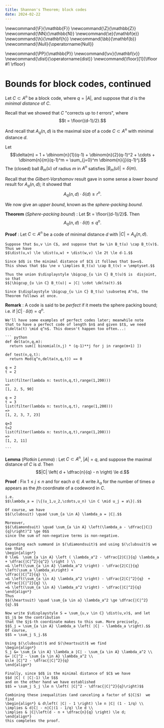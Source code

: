 ```yaml
---
title: Shannon's Theorem; block codes
date: 2024-02-22
---
```



\newcommand{\F}{\mathbb{F}}
\newcommand{\Z}{\mathbb{Z}}
\newcommand{\NN}{\mathbb{N}}
\newcommand{\e}{\mathbf{e}}
\newcommand{\h}{\mathbf{h}}
\newcommand{\bb}{\mathbf{b}}
\newcommand{\Null}{\operatorname{Null}}

\newcommand{\PP}{\mathbb{P}}
\newcommand{\vv}{\mathbf{v}}
\newcommand{\dist}{\operatorname{dist}}
\newcommand{\floor}[1]{\lfloor #1 \rfloor}

# Bounds for block codes, continued

Let $C \subset A^n$ be a block code, where $q = |A|$, and suppose
that $d$ is the *minimal distance* of $C$.

Recall that we showed that $C$ "corrects up to $t$ errors", where
$$t = \floor{(d-1)/2}.$$

And recall that $A_q(n,d)$ is the maximal size of a code $C \subset
A^n$ with minimal distance $d$.

Let $$\delta(m) = 1 + \dbinom{n}{1}(q-1) + \dbinom{n}{2}(q-1)^2 +
\cdots + \dbinom{n}{m}(q-1)^m = \sum_{j=0}^m \dbinom{n}{j}(q-1)^j.$$
The (closed) ball $B_m(u)$ of radius $m$ in $A^n$ satisfies $|B_m(u)|
= \delta(m)$.

Recall that the *Gilbert-Varshamov* result gave in some sense a *lower
bound* result for $A_q(n,d)$; it showed that $$A_q(n,d) \cdot
\delta(d) \ge r^n.$$

We now give an *upper bound*, known as the *sphere-packing bound*.

**Theorem** (*Sphere-packing bound*)
:   Let $t = \floor{(d-1)/2}$.
    Then
	$$A_q(n,d) \cdot \delta(t) \le q^n.$$

**Proof**
:   Let $C \subset A^n$ be a code of minimal distance $d$ with $|C| = A_q(n,d)$.

    Suppose that $u,v \in C$, and suppose that $w \in B_t(u) \cap B_t(v)$.
	Thus we have
	$$\dist(u,v) \le \dist(u,w) + \dist(w,v) \le 2t \le d-1.$$
	
	Since $d$ is the minimal distance of $C$ it follows that $u=v$.
	This shows that $$u \ne v \implies B_t(u) \cap B_t(v) = \emptyset.$$
	
    Thus the union $\displaystyle \bigcup_{u \in C} B_t(u)$ is  disjoint, so that
	$$|\bigcup_{u \in C} B_t(u)| = |C| \cdot \delta(t).$$

    Since $\displaystyle \bigcup_{u \in C} B_t(u) \subseteq A^n$, the Theorem follows at once.


**Remark**
:   A code is said to be *perfect* if it meets the sphere packing bound; i.e. if
    $|C|\cdot  \delta(t) = q^n$.

    We'll have some examples of perfect codes later; meanwhile note
	that to have a perfect code of length $n$ and given $t$, we need
	$\delta(t) \mid q^n$. This doesn't happen too often...:
	
	``` python
	def delta(n,q,m):
      return sum([ binomial(n,j) * (q-1)**j for j in range(m+1) ])
	
	def test(n,q,t):
      return Mod(q^n,delta(n,q,t)) == 0
	  
    q = 2
	t = 2

    list(filter(lambda n: test(n,q,t),range(1,200)))
	=>
	[1, 2, 5, 90]

    q = 2
	t = 3
	list(filter(lambda n: test(n,q,t), range(1,200)))
	=>
	[1, 2, 3, 7, 23]
	
	q=3
	t=2
	list(filter(lambda n: test(n,q,t),range(1,200)))
	=>
	[1, 2, 11]

	```




**Lemma** (*Plotkin Lemma*)
:   Let $C \subset A^n$, $|A|=q$, and suppose the maximal distance of $C$ is $d$.
    Then 
	$$|C| \left( d + \dfrac{n}{q} - n \right) \le d.$$

**Proof**
:   Fix $1 \le j \le n$ and for each $a \in A$ write
    $\lambda_a$ for the number of times $a$ appears as the $j$th coordinate of a codeword in $C$.
	
	i.e.
	$$\lambda_a = |\{(u_1,u_2,\cdots,u_n) \in C \mid u_j = a\}|.$$

    Of course, we have
	$$(\clubsuit) \quad \sum_{a \in A} \lambda_a = |C|.$$
	
	Moreover,
	$$(\diamondsuit) \quad \sum_{a \in A} \left(\lambda_a - \dfrac{|C|}{q}\right)^2 \ge 0$$
	since the sum of non-negative terms is non-negative.
	
	Expanding each summand in $(\diamondsuit)$ and using $(\clubsuit)$ we see that
	\begin{align*}
	0 \le&  \sum_{a \in A} \left ( \lambda_a^2 - \dfrac{2|C|}{q} \lambda_a  + \dfrac{|C|^2}{q^2} \right ) \\
	=& \left(\sum_{a \in A} \lambda_a^2 \right) - \dfrac{2|C|}{q} \left(\sum_a \lambda_a\right) + 
	\dfrac{|C|^2}{q} \\
	=& \left(\sum_{a \in A} \lambda_a^2 \right) - \dfrac{2|C|^2}{q}  + 
	\dfrac{|C|^2}{q} \\	
	=& \left(\sum_{a \in A} \lambda_a^2 \right) - \dfrac{|C|^2}{q}  
	\end{align*}
	Thus
	$$(\heartsuit) \quad \sum_{a \in a} \lambda_a^2 \ge \dfrac{|C|^2}{q}.$$

    Now write $\displaystyle S = \sum_{u,v \in C} \dist(u,v)$, and let $S_j$ be the contribution
	that the $j$-th coordinate makes to this sum. More precisely,
	$$S_j = \sum_{a \in A} \lambda_a \left( |C| - \lambda_a \right).$$
	Of course,
	$$S = \sum_j S_j.$$

    Using $(\clubsuit)$ and $(\heartsuit)$ we find
	\begin{align*}
	S_j &= \sum_{a \in A} \lambda_a |C| - \sum_{a \in A} \lambda_a^2 \\
	&= |C|^2 - \sum_{a \in A} \lambda_a^2 \\ 
	&\le |C|^2 - \dfrac{|C|^2}{q} 
	\end{align*}
	
	Finally, since $d$ is the minimal distance of $C$ we have
	$$d |C| ( |C|-1) \le S$$
	and on the other hand we have established
	$$S = \sum_j S_j \le n \left( |C|^2 - \dfrac{|C|^2}{q}\right)$$
	
	Combining these inequalities (and canceling a factor of $|C|$)  we find
	\begin{align*} & d\left( |C| - 1 \right) \le n |C| (1 - 1/q) \\
	\implies & d|C| - n|C|(1 - 1/q) \le d \\
	\implies & |C|\left(d - n + \dfrac{n}{q} \right) \le d;
	\end{align*}
    this completes the proof.
    
